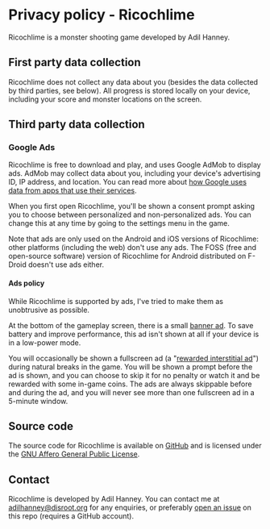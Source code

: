 # Privacy policy - Ricochlime

Ricochlime is a monster shooting game developed by Adil Hanney.

## First party data collection

Ricochlime does not collect any data about you (besides the data collected by third parties, see below). All progress is stored locally on your device, including your score and monster locations on the screen.

## Third party data collection

### Google Ads

Ricochlime is free to download and play, and uses Google AdMob to display ads. AdMob may collect data about you, including your device's advertising ID, IP address, and location. You can read more about [how Google uses data from apps that use their services](https://policies.google.com/technologies/partner-sites).

When you first open Ricochlime, you'll be shown a consent prompt asking you to choose between personalized and non-personalized ads. You can change this at any time by going to the settings menu in the game.

Note that ads are only used on the Android and iOS versions of Ricochlime:
other platforms (including the web) don't use any ads.
The FOSS (free and open-source software) version of Ricochlime for Android
distributed on F-Droid doesn't use ads either.

#### Ads policy

While Ricochlime is supported by ads, I've tried to make them as unobtrusive as possible.

At the bottom of the gameplay screen, there is a small
[banner ad](https://support.google.com/admob/answer/9993556).
To save battery and improve performance,
this ad isn't shown at all if your device is in a low-power mode.

You will occasionally be shown a fullscreen ad
(a "[rewarded interstitial ad](https://support.google.com/admob/answer/9884467)")
during natural breaks in the game.
You will be shown a prompt before the ad is shown, and you can choose to skip it
for no penalty or watch it and be rewarded with some in-game coins.
The ads are always skippable before and during the ad, and
you will never see more than one fullscreen ad in a 5-minute window.

## Source code

The source code for Ricochlime is available on [GitHub](https://github.com/adil192/ricochlime) and is licensed under the [GNU Affero General Public License](https://github.com/adil192/ricochlime/blob/main/LICENSE.md).

## Contact

Ricochlime is developed by Adil Hanney. You can contact me at adilhanney@disroot.org for any enquiries, or preferably [open an issue](https://github.com/adil192/ricochlime/issues/new) on this repo (requires a GitHub account).

